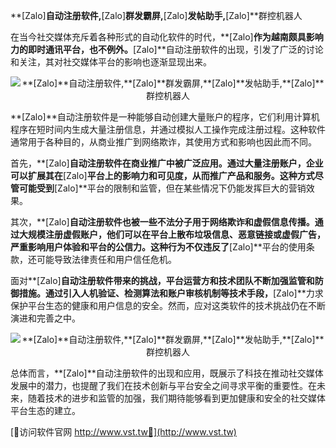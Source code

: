 **[Zalo]**自动注册软件,**[Zalo]**群发霸屏,**[Zalo]**发帖助手,**[Zalo]**群控机器人

在当今社交媒体充斥着各种形式的自动化软件的时代，**[Zalo]**作为越南颇具影响力的即时通讯平台，也不例外。**[Zalo]**自动注册软件的出现，引发了广泛的讨论和关注，其对社交媒体平台的影响也逐渐显现出来。

 <center><img src="https://vst.tw/MP4/tuiguang/png/4.png" alt="**[Zalo]**自动注册软件,**[Zalo]**群发霸屏,**[Zalo]**发帖助手,**[Zalo]**群控机器人"></center>

**[Zalo]**自动注册软件是一种能够自动创建大量账户的程序，它们利用计算机程序在短时间内生成大量注册信息，并通过模拟人工操作完成注册过程。这种软件通常用于各种目的，从商业推广到网络欺诈，其使用方式和影响也因此而不同。

首先，**[Zalo]**自动注册软件在商业推广中被广泛应用。通过大量注册账户，企业可以扩展其在**[Zalo]**平台上的影响力和可见度，从而推广产品和服务。这种方式尽管可能受到**[Zalo]**平台的限制和监管，但在某些情况下仍能发挥巨大的营销效果。

其次，**[Zalo]**自动注册软件也被一些不法分子用于网络欺诈和虚假信息传播。通过大规模注册虚假账户，他们可以在平台上散布垃圾信息、恶意链接或虚假广告，严重影响用户体验和平台的公信力。这种行为不仅违反了**[Zalo]**平台的使用条款，还可能导致法律责任和用户信任危机。

面对**[Zalo]**自动注册软件带来的挑战，平台运营方和技术团队不断加强监管和防御措施。通过引入人机验证、检测算法和账户审核机制等技术手段，**[Zalo]**力求保护平台生态的健康和用户信息的安全。然而，应对这类软件的技术挑战仍在不断演进和完善之中。

 <center><img src="https://vst.tw/MP4/tuiguang/png/1.png" alt="**[Zalo]**自动注册软件,**[Zalo]**群发霸屏,**[Zalo]**发帖助手,**[Zalo]**群控机器人"></center>

总体而言，**[Zalo]**自动注册软件的出现和应用，既展示了科技在推动社交媒体发展中的潜力，也提醒了我们在技术创新与平台安全之间寻求平衡的重要性。在未来，随着技术的进步和监管的加强，我们期待能够看到更加健康和安全的社交媒体平台生态的建立。


[👻访问软件官网 http://www.vst.tw👻](http://www.vst.tw)
